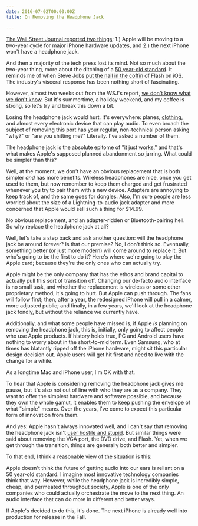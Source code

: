 ```yaml
---
date: 2016-07-02T00:00:00Z
title: On Removing the Headphone Jack

---
```


[The Wall Street Journal reported two things][wsj]: 1.) Apple will be moving to a two-year cycle for major iPhone hardware updates, and 2.) the next iPhone won't have a headphone jack. 

And then a majority of the tech press lost its mind. Not so much about the two-year thing, more about the ditching of a [50 year-old standard][50yo]. It reminds me of when Steve Jobs [put the nail in the coffin][flash] of Flash on iOS. The industry's visceral response has been nothing short of fascinating. 

However, almost two weeks out from the WSJ's report, [we don't know what we don't know][gruber]. But it's summertime, a holiday weekend, and my coffee is strong, so let's try and break this down a bit. 

Losing the headphone jack would hurt. It's everywhere: planes, [clothing][hoodiebuddy], and almost every electronic device that can play audio. To even broach the subject of removing this port has your regular, non-technical person asking "why?" or "are you shitting me?" Literally. I've asked a number of them.

The headphone jack is the absolute epitome of "it just works," and that's what makes Apple's supposed planned abandonment so jarring. What could be simpler than this? 

Well, at the moment, we don't have an obvious replacement that is both simpler _and_ has more benefits. Wireless headphones are nice, once you get used to them, but now remember to keep them charged and get frustrated whenever you try to pair them with a new device. Adapters are annoying to keep track of, and the same goes for dongles. Also, I'm sure people are less worried about the size of a Lightning-to-audio jack adapter and more concerned that Apple would sell such a thing for $14.99.

No obvious replacement, and an adapter-ridden or Bluetooth-pairing hell. So why replace the headphone jack at all? 

Well, let's take a step back and ask another question: will the headphone jack be around forever? Is that our premise? No, I don't think so. Eventually, something better (or just more modern) will come around to replace it. But who's going to be the first to do it? Here's where we're going to play the Apple card; because they're the only ones who can actually try. 

Apple might be the only company that has the ethos and brand capital to actually pull this sort of transition off. Changing our de-facto audio interface is no small task, and whether the replacement is wireless or some other proprietary method, it's going to hurt. But Apple can push through. The fans will follow first; then, after a year, the redesigned iPhone will pull in a calmer, more adjusted public; and finally, in a few years, we'll look at the headphone jack fondly, but without the reliance we currently have. 

Additionally, and what some people have missed is, if Apple _is_ planning on removing the headphone jack, this is, initially, only going to affect people who use Apple products. If history holds true, PC and Android users have nothing to worry about in the short-to-mid term. Even Samsung, who at times has blatantly ripped off the iPhone hardware, might sit this particular design decision out. Apple users will get hit first and need to live with the change for a while. 

As a longtime Mac and iPhone user, I'm OK with that. 

To hear that Apple is considering removing the headphone jack gives me pause, but it's also not out of line with who they are as a company. They want to offer the simplest hardware and software possible, and because they own the whole gamut, it enables them to keep pushing the envelope of what "simple" means. Over the years, I've come to expect this particular form of innovation from them. 

And yes: Apple hasn't always innovated well, and I can't say that removing the headphone jack isn't [user hostile and stupid][patel]. But similar things were said about removing the VGA port, the DVD drive, and Flash. Yet, when we get through the transition, things are generally both better and simpler. 


To that end, I think a reasonable view of the situation is this: 

Apple doesn't think the future of getting audio into our ears is reliant on a 50 year-old standard. I imagine most innovative technology companies think that way. However, while the headphone jack is incredibly simple, cheap, and permeated throughout society, Apple is one of the only companies who could actually orchestrate the move to the next thing. An audio interface that can do more in different and better ways.

If Apple's decided to do this, it's done. The next iPhone is already well into production for release in the Fall. 


[wsj]: http://www.wsj.com/articles/apple-unlikely-to-make-big-changes-for-next-iphone-1466526489
[flash]: http://www.apple.com/hotnews/thoughts-on-flash/

[50yo]: https://en.wikipedia.org/wiki/Phone_connector_(audio)

[hoodiebuddy]: https://techcrunch.com/2010/06/23/hoodiebuddie-is-a-hoodie-with-earbuds-instead-of-strings/

[patel]: http://www.theverge.com/circuitbreaker/2016/6/21/11991302/iphone-no-headphone-jack-user-hostile-stupid
[gruber]: http://daringfireball.net/2016/06/headphone_jacks_are_the_new_floppy_drives
